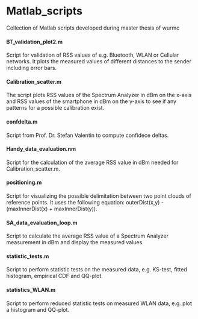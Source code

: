 # Matlab_scripts
 Collection of Matlab scripts developed during master thesis of wurmc

#### BT_validation_plot2.m
Script for validation of RSS values of e.g. Bluetooth, WLAN or Cellular networks. It plots the measured values of different distances to the sender including error bars.

#### Calibration_scatter.m
The script plots RSS values of the Spectrum Analyzer in dBm on the x-axis and RSS values of the smartphone in dBm on the y-axis to see if any patterns for a possible calibration exist.

#### confdelta.m
Script from Prof. Dr. Stefan Valentin to compute confidece deltas.

#### Handy_data_evaluation.nm
Script for the calculation of the average RSS value in dBm needed for Calibration_scatter.m.

#### positioning.m
Script for visualizing the possible delimitation between two point clouds of reference points. It uses the following equation: outerDist(x,y) - (maxInnerDist(x) + maxInnerDist(y)).

#### SA_data_evaluation_loop.m
Script to calculate the average RSS value of a Spectrum Analyzer measurement in dBm and display the measured values.

#### statistic_tests.m
Script to perform statistic tests on the measured data, e.g. KS-test, fitted histogram, empirical CDF and QQ-plot.

#### statistics_WLAN.m
Script to perform reduced statistic tests on measured WLAN data, e.g. plot a histogram and QQ-plot.
